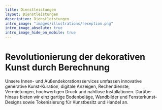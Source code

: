 ```yaml
---
title: Dienstleistungen
layout: Dienstleistungen
description: Dienstleistungen
intro_image: "images/illustrations/reception.png"
intro_image_absolute: true
intro_image_hide_on_mobile: true
---
```


# Revolutionierung der dekorativen Kunst durch Berechnung

Unsere Innen- und Außendekorationsservices umfassen innovative generative Kunst-Kuration, digitale Anzeigen, Rechendienste, Vermietungen, hochwertigen Druck und nahtlose Installationen. Darüber hinaus bieten wir einzigartige Bodenbeläge, Wandbilder und Fensterkunst-Designs sowie Tokenisierung für Kunstbesitz und Handel an.
